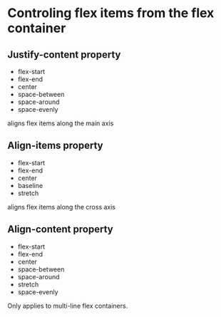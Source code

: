 # Controling flex items from the flex container

## Justify-content property

* flex-start
* flex-end
* center
* space-between
* space-around
* space-evenly

 aligns flex items along the main axis

## Align-items property

* flex-start
* flex-end
* center
* baseline
* stretch

aligns flex items along the cross axis

## Align-content property

* flex-start
* flex-end
* center
* space-between
* space-around
* stretch
* space-evenly

Only applies to multi-line flex containers.